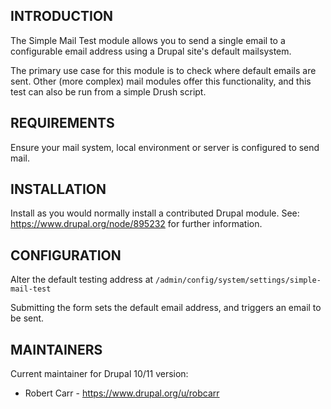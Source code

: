 ## INTRODUCTION

The Simple Mail Test module allows you to send a single email to a configurable
email address using a Drupal site's default mailsystem.

The primary use case for this module is to check where default emails are sent. 
Other (more complex) mail modules offer this functionality, and this test can 
also be run from a simple Drush script.


## REQUIREMENTS

Ensure your mail system, local environment or server is configured to send mail.

## INSTALLATION

Install as you would normally install a contributed Drupal module.
See: https://www.drupal.org/node/895232 for further information.

## CONFIGURATION
Alter the default testing address at
`/admin/config/system/settings/simple-mail-test`

Submitting the form sets the default email address, and triggers an email to be
sent.

## MAINTAINERS

Current maintainer for Drupal 10/11 version:

- Robert Carr - https://www.drupal.org/u/robcarr

